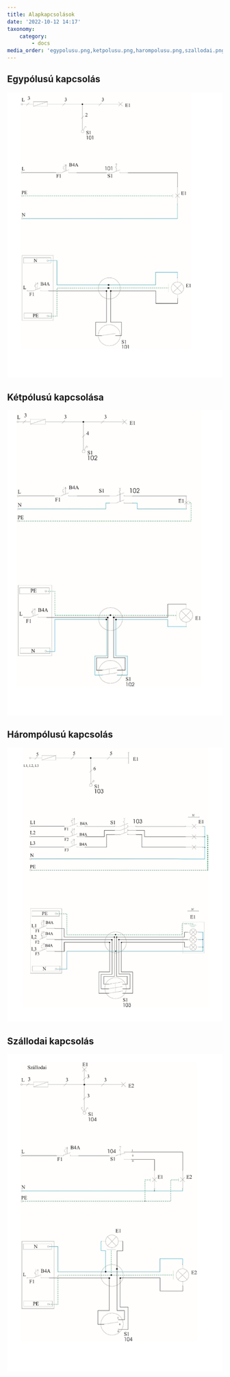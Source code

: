 ```yaml
---
title: Alapkapcsolások
date: '2022-10-12 14:17'
taxonomy:
    category:
        - docs
media_order: 'egypolusu.png,ketpolusu.png,harompolusu.png,szallodai.png'
---
```


## Egypólusú kapcsolás
![egypolusu](egypolusu.png "egypolusu")

## Kétpólusú kapcsolása
![ketpolusu](ketpolusu.png "ketpolusu")

## Hárompólusú kapcsolás
![harompolusu](harompolusu.png "harompolusu")

## Szállodai kapcsolás
![szallodai](szallodai.png "szallodai")

